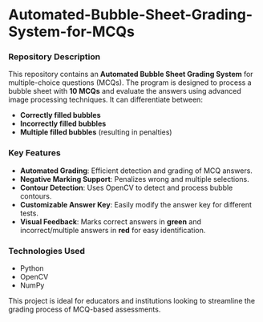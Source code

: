 # Automated-Bubble-Sheet-Grading-System-for-MCQs
 
### **Repository Description**  

This repository contains an **Automated Bubble Sheet Grading System** for multiple-choice questions (MCQs). The program is designed to process a bubble sheet with **10 MCQs** and evaluate the answers using advanced image processing techniques. It can differentiate between:  

- **Correctly filled bubbles**  
- **Incorrectly filled bubbles**  
- **Multiple filled bubbles** (resulting in penalties)  

### **Key Features**  
- **Automated Grading**: Efficient detection and grading of MCQ answers.  
- **Negative Marking Support**: Penalizes wrong and multiple selections.  
- **Contour Detection**: Uses OpenCV to detect and process bubble contours.  
- **Customizable Answer Key**: Easily modify the answer key for different tests.  
- **Visual Feedback**: Marks correct answers in **green** and incorrect/multiple answers in **red** for easy identification.  

### **Technologies Used**  
- Python  
- OpenCV  
- NumPy  

This project is ideal for educators and institutions looking to streamline the grading process of MCQ-based assessments.
